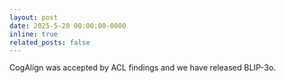 ```yaml
---
layout: post
date: 2025-5-20 00:00:00-0000
inline: true
related_posts: false
---
```

CogAlign was accepted by ACL findings and we have released BLIP-3o.